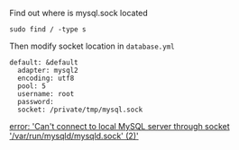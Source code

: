 Find out where is mysql.sock located
```shell
sudo find / -type s
```
Then modify socket location in `database.yml`
```ymal
default: &default
  adapter: mysql2
  encoding: utf8
  pool: 5
  username: root
  password: 
  socket: /private/tmp/mysql.sock
```

[error: 'Can't connect to local MySQL server through socket '/var/run/mysqld/mysqld.sock' (2)'](https://stackoverflow.com/questions/11990708/error-cant-connect-to-local-mysql-server-through-socket-var-run-mysqld-mysq)